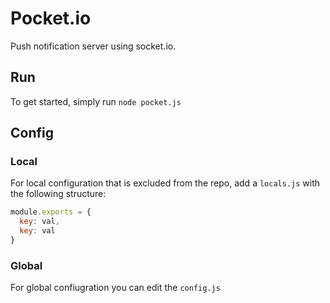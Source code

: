 # Pocket.io
Push notification server using socket.io.

## Run
To get started, simply run `node pocket.js`

## Config
### Local
For local configuration that is excluded from the repo,
add a `locals.js` with the following structure:

```javascript
module.exports = {
  key: val,
  key: val
}
```

### Global
For global confiugration you can edit the `config.js`
